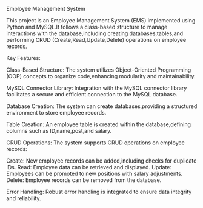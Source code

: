 Employee Management System

This project is an Employee Management System (EMS) implemented using Python and MySQL.It follows a class-based structure to manage interactions with the database,including creating databases,tables,and performing CRUD (Create,Read,Update,Delete) operations on employee records.

Key Features:

Class-Based Structure: The system utilizes Object-Oriented Programming (OOP) concepts to organize code,enhancing modularity and maintainability.

MySQL Connector Library: Integration with the MySQL connector library facilitates a secure and efficient connection to the MySQL database.

Database Creation: The system can create databases,providing a structured environment to store employee records.

Table Creation: An employee table is created within the database,defining columns such as ID,name,post,and salary.

CRUD Operations: The system supports CRUD operations on employee records:

Create: New employee records can be added,including checks for duplicate IDs.
Read: Employee data can be retrieved and displayed.
Update: Employees can be promoted to new positions with salary adjustments.
Delete: Employee records can be removed from the database.

Error Handling: Robust error handling is integrated to ensure data integrity and reliability.
